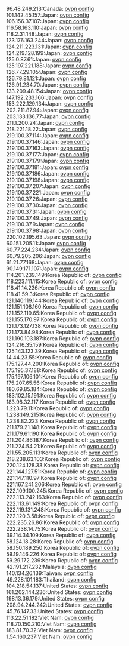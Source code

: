 96.48.249.213:Canada: [ovpn config](vpn/96_48_249_213.ovpn)  
101.142.45.157:Japan: [ovpn config](vpn/101_142_45_157.ovpn)  
106.156.37.107:Japan: [ovpn config](vpn/106_156_37_107.ovpn)  
116.58.163.110:Japan: [ovpn config](vpn/116_58_163_110.ovpn)  
118.2.31.148:Japan: [ovpn config](vpn/118_2_31_148.ovpn)  
123.176.163.244:Japan: [ovpn config](vpn/123_176_163_244.ovpn)  
124.211.223.131:Japan: [ovpn config](vpn/124_211_223_131.ovpn)  
124.219.128.199:Japan: [ovpn config](vpn/124_219_128_199.ovpn)  
125.0.87.61:Japan: [ovpn config](vpn/125_0_87_61.ovpn)  
125.197.221.188:Japan: [ovpn config](vpn/125_197_221_188.ovpn)  
126.77.29.105:Japan: [ovpn config](vpn/126_77_29_105.ovpn)  
126.79.81.121:Japan: [ovpn config](vpn/126_79_81_121.ovpn)  
126.91.234.70:Japan: [ovpn config](vpn/126_91_234_70.ovpn)  
133.209.48.154:Japan: [ovpn config](vpn/133_209_48_154.ovpn)  
147.192.233.166:Japan: [ovpn config](vpn/147_192_233_166.ovpn)  
153.222.129.134:Japan: [ovpn config](vpn/153_222_129_134.ovpn)  
202.211.87.94:Japan: [ovpn config](vpn/202_211_87_94.ovpn)  
203.133.136.77:Japan: [ovpn config](vpn/203_133_136_77.ovpn)  
211.1.200.24:Japan: [ovpn config](vpn/211_1_200_24.ovpn)  
218.221.18.22:Japan: [ovpn config](vpn/218_221_18_22.ovpn)  
219.100.37.114:Japan: [ovpn config](vpn/219_100_37_114.ovpn)  
219.100.37.146:Japan: [ovpn config](vpn/219_100_37_146.ovpn)  
219.100.37.163:Japan: [ovpn config](vpn/219_100_37_163.ovpn)  
219.100.37.177:Japan: [ovpn config](vpn/219_100_37_177.ovpn)  
219.100.37.179:Japan: [ovpn config](vpn/219_100_37_179.ovpn)  
219.100.37.181:Japan: [ovpn config](vpn/219_100_37_181.ovpn)  
219.100.37.186:Japan: [ovpn config](vpn/219_100_37_186.ovpn)  
219.100.37.198:Japan: [ovpn config](vpn/219_100_37_198.ovpn)  
219.100.37.207:Japan: [ovpn config](vpn/219_100_37_207.ovpn)  
219.100.37.221:Japan: [ovpn config](vpn/219_100_37_221.ovpn)  
219.100.37.26:Japan: [ovpn config](vpn/219_100_37_26.ovpn)  
219.100.37.30:Japan: [ovpn config](vpn/219_100_37_30.ovpn)  
219.100.37.31:Japan: [ovpn config](vpn/219_100_37_31.ovpn)  
219.100.37.49:Japan: [ovpn config](vpn/219_100_37_49.ovpn)  
219.100.37.9:Japan: [ovpn config](vpn/219_100_37_9.ovpn)  
219.100.37.98:Japan: [ovpn config](vpn/219_100_37_98.ovpn)  
220.102.195.63:Japan: [ovpn config](vpn/220_102_195_63.ovpn)  
60.151.205.11:Japan: [ovpn config](vpn/60_151_205_11.ovpn)  
60.77.224.234:Japan: [ovpn config](vpn/60_77_224_234.ovpn)  
60.79.205.206:Japan: [ovpn config](vpn/60_79_205_206.ovpn)  
61.21.77.168:Japan: [ovpn config](vpn/61_21_77_168.ovpn)  
90.149.171.107:Japan: [ovpn config](vpn/90_149_171_107.ovpn)  
114.201.239.149:Korea Republic of: [ovpn config](vpn/114_201_239_149.ovpn)  
118.223.111.115:Korea Republic of: [ovpn config](vpn/118_223_111_115.ovpn)  
118.41.14.236:Korea Republic of: [ovpn config](vpn/118_41_14_236.ovpn)  
118.41.59.3:Korea Republic of: [ovpn config](vpn/118_41_59_3.ovpn)  
121.140.119.144:Korea Republic of: [ovpn config](vpn/121_140_119_144.ovpn)  
121.151.108.160:Korea Republic of: [ovpn config](vpn/121_151_108_160.ovpn)  
121.152.119.65:Korea Republic of: [ovpn config](vpn/121_152_119_65.ovpn)  
121.155.170.97:Korea Republic of: [ovpn config](vpn/121_155_170_97.ovpn)  
121.173.127.138:Korea Republic of: [ovpn config](vpn/121_173_127_138.ovpn)  
121.173.84.98:Korea Republic of: [ovpn config](vpn/121_173_84_98.ovpn)  
121.190.103.187:Korea Republic of: [ovpn config](vpn/121_190_103_187.ovpn)  
124.216.35.159:Korea Republic of: [ovpn config](vpn/124_216_35_159.ovpn)  
125.143.123.39:Korea Republic of: [ovpn config](vpn/125_143_123_39.ovpn)  
14.44.23.55:Korea Republic of: [ovpn config](vpn/14_44_23_55.ovpn)  
175.127.44.200:Korea Republic of: [ovpn config](vpn/175_127_44_200.ovpn)  
175.195.37.188:Korea Republic of: [ovpn config](vpn/175_195_37_188.ovpn)  
175.197.106.101:Korea Republic of: [ovpn config](vpn/175_197_106_101.ovpn)  
175.207.65.56:Korea Republic of: [ovpn config](vpn/175_207_65_56.ovpn)  
180.69.85.184:Korea Republic of: [ovpn config](vpn/180_69_85_184.ovpn)  
183.102.15.191:Korea Republic of: [ovpn config](vpn/183_102_15_191.ovpn)  
183.98.32.117:Korea Republic of: [ovpn config](vpn/183_98_32_117.ovpn)  
1.223.79.11:Korea Republic of: [ovpn config](vpn/1_223_79_11.ovpn)  
1.238.149.215:Korea Republic of: [ovpn config](vpn/1_238_149_215.ovpn)  
1.238.82.223:Korea Republic of: [ovpn config](vpn/1_238_82_223.ovpn)  
211.179.21.148:Korea Republic of: [ovpn config](vpn/211_179_21_148.ovpn)  
211.179.61.190:Korea Republic of: [ovpn config](vpn/211_179_61_190.ovpn)  
211.204.86.187:Korea Republic of: [ovpn config](vpn/211_204_86_187.ovpn)  
211.224.54.21:Korea Republic of: [ovpn config](vpn/211_224_54_21.ovpn)  
211.55.205.113:Korea Republic of: [ovpn config](vpn/211_55_205_113.ovpn)  
218.238.63.103:Korea Republic of: [ovpn config](vpn/218_238_63_103.ovpn)  
220.124.128.33:Korea Republic of: [ovpn config](vpn/220_124_128_33.ovpn)  
221.144.127.51:Korea Republic of: [ovpn config](vpn/221_144_127_51.ovpn)  
221.147.110.97:Korea Republic of: [ovpn config](vpn/221_147_110_97.ovpn)  
221.167.241.206:Korea Republic of: [ovpn config](vpn/221_167_241_206.ovpn)  
222.109.100.245:Korea Republic of: [ovpn config](vpn/222_109_100_245.ovpn)  
222.113.242.163:Korea Republic of: [ovpn config](vpn/222_113_242_163.ovpn)  
222.113.61.149:Korea Republic of: [ovpn config](vpn/222_113_61_149.ovpn)  
222.119.131.248:Korea Republic of: [ovpn config](vpn/222_119_131_248.ovpn)  
222.120.3.58:Korea Republic of: [ovpn config](vpn/222_120_3_58.ovpn)  
222.235.26.86:Korea Republic of: [ovpn config](vpn/222_235_26_86.ovpn)  
222.238.14.75:Korea Republic of: [ovpn config](vpn/222_238_14_75.ovpn)  
39.114.34.109:Korea Republic of: [ovpn config](vpn/39_114_34_109.ovpn)  
58.124.18.28:Korea Republic of: [ovpn config](vpn/58_124_18_28.ovpn)  
58.150.189.250:Korea Republic of: [ovpn config](vpn/58_150_189_250.ovpn)  
59.19.146.226:Korea Republic of: [ovpn config](vpn/59_19_146_226.ovpn)  
59.29.172.239:Korea Republic of: [ovpn config](vpn/59_29_172_239.ovpn)  
42.191.217.232:Malaysia: [ovpn config](vpn/42_191_217_232.ovpn)  
140.134.26.139:Taiwan: [ovpn config](vpn/140_134_26_139.ovpn)  
49.228.101.183:Thailand: [ovpn config](vpn/49_228_101_183.ovpn)  
104.218.54.137:United States: [ovpn config](vpn/104_218_54_137.ovpn)  
161.202.144.236:United States: [ovpn config](vpn/161_202_144_236.ovpn)  
198.13.36.179:United States: [ovpn config](vpn/198_13_36_179.ovpn)  
208.94.244.242:United States: [ovpn config](vpn/208_94_244_242.ovpn)  
45.76.147.33:United States: [ovpn config](vpn/45_76_147_33.ovpn)  
113.22.51.182:Viet Nam: [ovpn config](vpn/113_22_51_182.ovpn)  
118.70.150.210:Viet Nam: [ovpn config](vpn/118_70_150_210.ovpn)  
183.81.70.32:Viet Nam: [ovpn config](vpn/183_81_70_32.ovpn)  
1.54.160.237:Viet Nam: [ovpn config](vpn/1_54_160_237.ovpn)  
